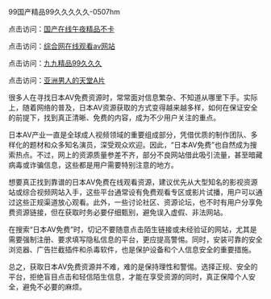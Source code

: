 99国产精品99久久久久久-0507hm


点击访问：<a href="https://bered.pages.dev/">国产在线午夜精品不卡</a>

点击访问：<a href="https://rtj-3zo.pages.dev/">综合网在线观看av网站</a>

点击访问：<a href="https://vassv.pages.dev/">九九精品99久久久</a>

点击访问：<a href="https://gsd-agv.pages.dev/">亚洲男人的天堂A片</a>



很多人在寻找日本AV免费资源时，常常面对信息繁杂、不知道从哪里下手。实际上，随着网络的普及，日本AV资源获取的方式变得越来越多样，如何在保证安全的前提下，找到真正清晰、免费的内容，成为不少用户关注的重点。

日本AV产业一直是全球成人视频领域的重要组成部分，凭借优质的制作团队、多样化的题材和众多知名演员，深受观众欢迎。因此，“日本AV免费”也自然成为搜索热点。不过，网上的资源质量参差不齐，部分不良网站借此吸引流量，甚至暗藏病毒或诈骗信息，这些都是用户需要特别注意的地方。

想要真正找到靠谱的日本AV免费在线观看资源，建议优先从大型知名的影视资源站或综合视频网站入手，这些平台通常设有免费观看专区或影片试播，用户可以通过这些正规渠道放心观看。此外，一些讨论社区、资源论坛，也不时有用户分享免费资源链接，但在获取时务必要仔细甄别，避免误入虚假、非法网站。

在搜索“日本AV免费”时，切记不要随意点击陌生链接或未经验证的网站，尤其是需要强制注册、要求填写隐私信息的平台，更应提高警惕。同时，安装可靠的安全浏览器、广告拦截插件和杀毒软件，也是保护设备和个人信息安全的重要措施。

总之，获取日本AV免费资源并不难，难的是保持理性和警惕。选择正规、安全的平台，拒绝盲目点击和轻信陌生信息，才能在享受资源的同时，真正保障个人安全，避免不必要的麻烦。





<span style="display:none;">[Canonical link]( ）</span>

